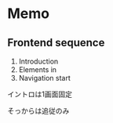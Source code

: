 # Memo

## Frontend sequence

1. Introduction
2. Elements in
3. Navigation start

イントロは1画面固定

そっからは追従のみ
